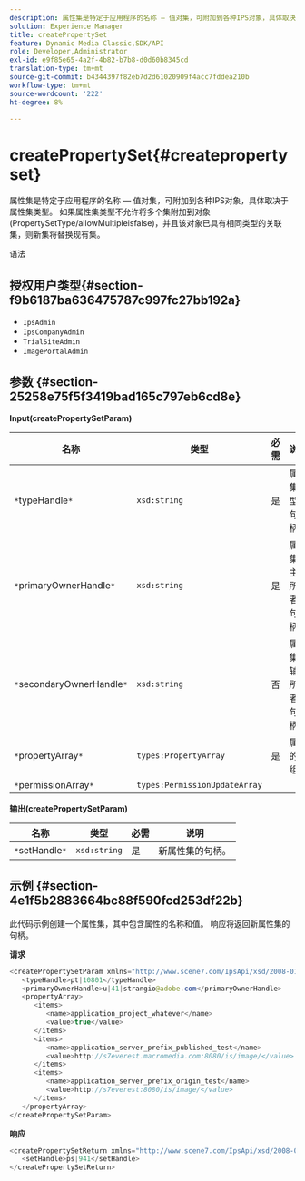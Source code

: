 ```yaml
---
description: 属性集是特定于应用程序的名称 — 值对集，可附加到各种IPS对象，具体取决于属性集类型。 如果属性集类型不允许将多个集附加到对象(PropertySetType/allowMultipleisfalse)，并且该对象已具有相同类型的关联集，则新集将替换现有集。
solution: Experience Manager
title: createPropertySet
feature: Dynamic Media Classic,SDK/API
role: Developer,Administrator
exl-id: e9f85e65-4a2f-4b82-b7b8-d0d60b8345cd
translation-type: tm+mt
source-git-commit: b4344397f82eb7d2d61020909f4acc7fddea210b
workflow-type: tm+mt
source-wordcount: '222'
ht-degree: 8%

---
```


# createPropertySet{#createpropertyset}

属性集是特定于应用程序的名称 — 值对集，可附加到各种IPS对象，具体取决于属性集类型。 如果属性集类型不允许将多个集附加到对象(PropertySetType/allowMultipleisfalse)，并且该对象已具有相同类型的关联集，则新集将替换现有集。

语法

## 授权用户类型{#section-f9b6187ba636475787c997fc27bb192a}

* `IpsAdmin`
* `IpsCompanyAdmin`
* `TrialSiteAdmin`
* `ImagePortalAdmin`

## 参数 {#section-25258e75f5f3419bad165c797eb6cd8e}

**Input(createPropertySetParam)**

| 名称 | 类型 | 必需 | 说明 |
|---|---|---|---|
| `*`typeHandle`*` | `xsd:string` | 是 | 属性集类型的句柄。 |
| `*`primaryOwnerHandle`*` | `xsd:string` | 是 | 属性集的主要所有者的句柄。 |
| `*`secondaryOwnerHandle`*` | `xsd:string` | 否 | 属性集的辅助所有者的句柄。 |
| `*`propertyArray`*` | `types:PropertyArray` | 是 | 属性的数组。 |
| `*`permissionArray`*` | `types:PermissionUpdateArray` |  |  |

**输出(createPropertySetParam)**

| 名称 | 类型 | 必需 | 说明 |
|---|---|---|---|
| `*`setHandle`*` | `xsd:string` | 是 | 新属性集的句柄。 |

## 示例 {#section-4e1f5b2883664bc88f590fcd253df22b}

此代码示例创建一个属性集，其中包含属性的名称和值。 响应将返回新属性集的句柄。

**请求**

```java
<createPropertySetParam xmlns="http://www.scene7.com/IpsApi/xsd/2008-01-15">
   <typeHandle>pt|10801</typeHandle>
   <primaryOwnerHandle>u|41|strangio@adobe.com</primaryOwnerHandle>
   <propertyArray>
      <items>
         <name>application_project_whatever</name>
         <value>true</value>
      </items>
      <items>
         <name>application_server_prefix_published_test</name>
         <value>http://s7everest.macromedia.com:8080/is/image/</value>
      </items>
      <items>
         <name>application_server_prefix_origin_test</name>
         <value>http://s7everest:8080/is/image/</value>
      </items>
   </propertyArray>
</createPropertySetParam>
```

**响应**

```java
<createPropertySetReturn xmlns="http://www.scene7.com/IpsApi/xsd/2008-01-15">
   <setHandle>ps|941</setHandle>
</createPropertySetReturn>
```
